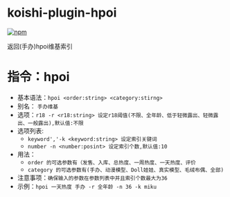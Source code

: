 # koishi-plugin-hpoi

[![npm](https://img.shields.io/npm/v/koishi-plugin-hpoi?style=flat-square)](https://www.npmjs.com/package/koishi-plugin-hpoi)

返回(手办)hpoi维基索引

# 指令：hpoi

+ 基本语法：`hpoi <order:string> <category:stirng>`
+ 别名： `手办维基`
+ 选项：`r18 -r <r18:string> 设定r18阈值(不限、全年龄、低于轻微露出、轻微露出、一般露出),默认值:不限`  
+ 选项列表: 
    +  `keyword','-k <keyword:string> 设定索引关键词`
    + `number -n <number:posint> 设定索引个数,默认值:10`
+ 用法：
    + `order 的可选参数有（发售、入库、总热度、一周热度、一天热度、评价`
    + `category 的可选参数有(手办、动漫模型、Doll娃娃、真实模型、毛绒布偶、全部)`
+ 注意事项：`确保输入的参数在参数列表中并且索引个数最大为36`
+ 示例：`hpoi 一天热度 手办 -r 全年龄 -n 36 -k miku`